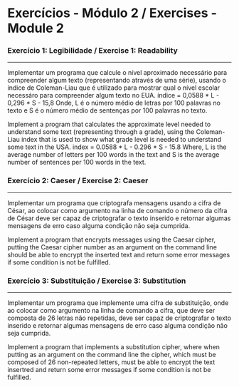 # Exercícios - Módulo 2 / Exercises - Module 2

### Exercício 1: Legibilidade / Exercise 1: Readability
----
Implementar um programa que calcule o nível aproximado necessário para compreender algum texto (representando através de uma série), usando o índice de Coleman-Liau que é utilizado para mostrar qual o nível escolar necessáro para compreender algum texto no EUA.
índice = 0,0588 * L - 0,296 * S - 15,8 
Onde, L é o número médio de letras por 100 palavras no texto e S é o número médio de sentenças por 100 palavras no texto.

Implement a program that calculates the approximate level needed to understand some text (representing through a grade), using the Coleman-Liau index that is used to show what grade level is needed to understand some text in the USA.
index = 0.0588 * L - 0.296 * S - 15.8
Where, L is the average number of letters per 100 words in the text and S is the average number of sentences per 100 words in the text.

### Exercício 2: Caeser / Exercise 2: Caeser
----
Implementar um programa que criptografa mensagens usando a cifra de César, ao colocar como argumento na linha de comando o número da cifra de César deve ser capaz de criptografar o texto inserido e retornar algumas mensagens de erro caso alguma condição não seja cumprida.

Implement a program that encrypts messages using the Caesar cipher, putting the Caesar cipher number as an argument on the command line should be able to encrypt the inserted text and return some error messages if some condition is not be fulfilled.

### Exercício 3: Substituição / Exercise 3: Substitution
----
Implementar um programa que implemente uma cifra de substituição, onde ao colocar como argumento na linha de comando a cifra, que deve ser composta de 26 letras não repetidas, deve ser capaz de criptografar o texto inserido e retornar algumas mensagens de erro caso alguma condição não seja cumprida.

Implement a program that implements a substitution cipher, where when putting as an argument on the command line the cipher, which must be composed of 26 non-repeated letters, must be able to encrypt the text insertred and return some error messages if some condition is not be fulfilled.
